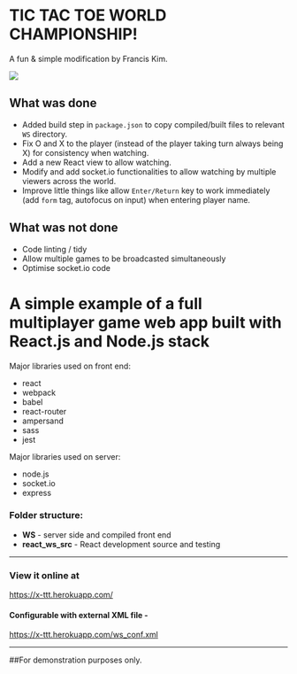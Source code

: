 # TIC TAC TOE WORLD CHAMPIONSHIP!

A fun & simple modification by Francis Kim.

![](demo.gif)

## What was done

- Added build step in `package.json` to copy compiled/built files to relevant `WS` directory.
- Fix O and X to the player (instead of the player taking turn always being X) for consistency when watching.
- Add a new React view to allow watching.
- Modify and add socket.io functionalities to allow watching by multiple viewers across the world.
- Improve little things like allow `Enter/Return` key to work immediately (add `form` tag, autofocus on input) when entering player name.

## What was not done

- Code linting / tidy
- Allow multiple games to be broadcasted simultaneously 
- Optimise socket.io code

# A simple example of a full multiplayer game web app built with React.js and Node.js stack

Major libraries used on front end:
- react
- webpack
- babel
- react-router
- ampersand
- sass
- jest

Major libraries used on server:
- node.js
- socket.io
- express

### Folder structure:
- **WS** - server side and compiled front end
- **react_ws_src** - React development source and testing

---

### View it online at 
https://x-ttt.herokuapp.com/

#### Configurable with external XML file - 
https://x-ttt.herokuapp.com/ws_conf.xml

---

##For demonstration purposes only.

